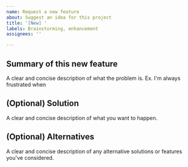 ```yaml
---
name: Request a new feature
about: Suggest an idea for this project
title: '[New] '
labels: Brainstorming, enhancement
assignees: ''

---
```


## Summary of this new feature
A clear and concise description of what the problem is. Ex. I'm always frustrated when

## (Optional) Solution
A clear and concise description of what you want to happen.

## (Optional) Alternatives
A clear and concise description of any alternative solutions or features you've considered.
